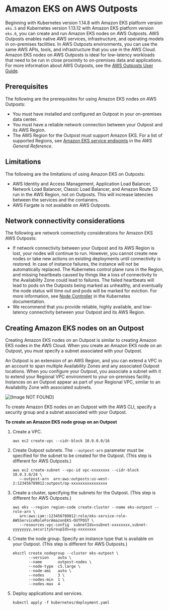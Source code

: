# Amazon EKS on AWS Outposts<a name="eks-on-outposts"></a>

Beginning with Kubernetes version 1\.14\.8 with Amazon EKS platform version `eks.5` and Kubernetes version 1\.13\.12 with Amazon EKS platform version `eks.6`, you can create and run Amazon EKS nodes on AWS Outposts\. AWS Outposts enables native AWS services, infrastructure, and operating models in on\-premises facilities\. In AWS Outposts environments, you can use the same AWS APIs, tools, and infrastructure that you use in the AWS Cloud\. Amazon EKS nodes on AWS Outposts is ideal for low\-latency workloads that need to be run in close proximity to on\-premises data and applications\. For more information about AWS Outposts, see the [AWS Outposts User Guide](https://docs.aws.amazon.com/outposts/latest/userguide/)\.

## Prerequisites<a name="eks-outposts-prereq"></a>

 The following are the prerequisites for using Amazon EKS nodes on AWS Outposts:
+ You must have installed and configured an Outpost in your on\-premises data center\.
+ You must have a reliable network connection between your Outpost and its AWS Region\.
+ The AWS Region for the Outpost must support Amazon EKS\. For a list of supported Regions, see [Amazon EKS service endpoints](https://docs.aws.amazon.com/general/latest/gr/eks.html) in the *AWS General Reference*\.

## Limitations<a name="eks-outposts-limit"></a>

The following are the limitations of using Amazon EKS on Outposts:
+ AWS Identity and Access Management, Application Load Balancer, Network Load Balancer, Classic Load Balancer, and Amazon Route 53 run in the AWS Region, not on Outposts\. This will increase latencies between the services and the containers\.
+ AWS Fargate is not available on AWS Outposts\.

## Network connectivity considerations<a name="eks-outposts-considerations"></a>

The following are network connectivity considerations for Amazon EKS AWS Outposts:
+ If network connectivity between your Outpost and its AWS Region is lost, your nodes will continue to run\. However, you cannot create new nodes or take new actions on existing deployments until connectivity is restored\. In case of instance failures, the instance will not be automatically replaced\. The Kubernetes control plane runs in the Region, and missing heartbeats caused by things like a loss of connectivity to the Availability Zone could lead to failures\. The failed heartbeats will lead to pods on the Outposts being marked as unhealthy, and eventually the node status will time out and pods will be marked for eviction\. For more information, see [Node Controller](https://kubernetes.io/docs/concepts/architecture/nodes/#node-controller) in the Kubernetes documentation\.
+ We recommend that you provide reliable, highly available, and low\-latency connectivity between your Outpost and its AWS Region\.

## Creating Amazon EKS nodes on an Outpost<a name="eks-outposts-create"></a>

Creating Amazon EKS nodes on an Outpost is similar to creating Amazon EKS nodes in the AWS Cloud\. When you create an Amazon EKS node on an Outpost, you must specify a subnet associated with your Outpost\.

An Outpost is an extension of an AWS Region, and you can extend a VPC in an account to span multiple Availability Zones and any associated Outpost locations\. When you configure your Outpost, you associate a subnet with it to extend your Regional VPC environment to your on\-premises facility\. Instances on an Outpost appear as part of your Regional VPC, similar to an Availability Zone with associated subnets\.

![\[Image NOT FOUND\]](http://docs.aws.amazon.com/eks/latest/userguide/images/network-components.png)

 To create Amazon EKS nodes on an Outpost with the AWS CLI, specify a security group and a subnet associated with your Outpost\.

**To create an Amazon EKS node group on an Outpost**

1. Create a VPC\.

   ```
   aws ec2 create-vpc --cidr-block 10.0.0.0/16
   ```

1. Create Outpost subnets\. The `--outpost-arn` parameter must be specified for the subnet to be created for the Outpost\. \(This step is different for AWS Outposts\.\)

   ```
   aws ec2 create-subnet --vpc-id vpc-xxxxxxxx --cidr-block 10.0.3.0/24 \
      –-outpost-arn  arn:aws:outposts:us-west-2:123456789012:outpost/op-xxxxxxxxxxxxxxxx
   ```

1. Create a cluster, specifying the subnets for the Outpost\. \(This step is different for AWS Outposts\.\)

   ```
   aws eks --region region-code create-cluster --name eks-outpost --role-arn \
      arn:aws:iam::123456789012:role/eks-service-role-AWSServiceRoleForAmazonEKS-OUTPOST \
      --resources-vpc-config  subnetIds=subnet-xxxxxxxx,subnet-yyyyyyyy,securityGroupIds=sg-xxxxxxxx
   ```

1. Create the node group\. Specify an instance type that is available on your Outpost\. \(This step is different for AWS Outposts\.\)

   ```
   eksctl create nodegroup --cluster eks-outpost \
          --version    auto \
          --name       outpost-nodes \
          --node-type  c5.large \
          --node-ami   auto \
          --nodes      3 \
          --nodes-min  1 \
          --nodes-max  4
   ```

1. Deploy applications and services\.

   ```
   kubectl apply -f kubernetes/deployment.yaml
   ```